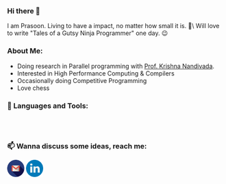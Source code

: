 ### Hi there 👋

I am Prasoon. Living to have a impact, no matter how small it is. 🌲\\
Will love to write "Tales of a Gutsy Ninja Programmer" one day. 😉

### About Me:
- Doing research in Parallel programming with [Prof. Krishna Nandivada](http://www.cse.iitm.ac.in/~krishna/).
- Interested in High Performance Computing & Compilers
- Occasionally doing Competitive Programming
- Love chess

### 🔨 Languages and Tools:

<br>
<br>

### 📫 Wanna discuss some ideas, reach me:
<a href="mailto:prasoon@cse.iitm.ac.in"><img src="https://raw.githubusercontent.com/PrasoonMishra/PrasoonMishra/master/logos/gmail_better.png" width="40" /></a>
[<img src="https://raw.githubusercontent.com/PrasoonMishra/PrasoonMishra/master/logos/linkedin.png" width="40" alt="Follow Prasoon on LinkedIn" title="Follow Prasoon on LinkedIn"/>](https://www.linkedin.com/in/mishra-prasoon/)


<!--
**PrasoonMishra/PrasoonMishra** is a ✨ _special_ ✨ repository because its `README.md` (this file) appears on your GitHub profile.

Here are some ideas to get you started:

- 🔭 I’m currently working on ...
- 🌱 I’m currently learning ...
- 👯 I’m looking to collaborate on ...
- 🤔 I’m looking for help with ...
- 💬 Ask me about ...
- 📫 How to reach me: ...
- 😄 Pronouns: ...
- ⚡ Fun fact: ...
-->
